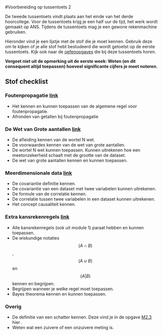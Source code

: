 #Voorbereiding op tussentoets 2

De tweede tussentoets vindt plaats aan het einde van het derde hoorcollege. 
Voor de tussentoets krijg je een half uur de tijd, het werk wordt gemaakt op ANS. Tijdens de tussentoets mag je een gewone rekenmachine gebruiken. 

Hieronder vind je een lijstje met de stof die je moet kennen. Gebruik deze om te kijken of je alle stof hebt bestudeerd die wordt getoetst op de eerste tussentoets. Kijk ook naar de [oefenopgaves](/tussentoets-ii/oefenopgaves) die bij deze tussentoets horen.

**Vergeet niet uit de opmerking uit de eerste week: 
Weten (en dit consequent altijd toepassen) hoeveel significante cijfers je moet noteren.**

## Stof checklist

### Foutenpropagatie [link](/module-2/foutenpropagatie) 

* Het kennen en kunnen toepassen van de algemene regel voor foutenpropagatie.
* Afronden van getallen bij foutenpropagatie


### De Wet van Grote aantallen [link](/module-2/wet-van-grote-aantallen)
* De afleiding kennen van de wortel N wet.
* De voorwaardes kennen van de wet van grote aantallen.
* De wortel N wet kunnen toepassen. Kunnen uitrekenen hoe een meetonzekerheid schaalt met de grootte van de dataset.
* De wet van grote aantallen kennen en kunnen toepassen.


### Meerdimensionale data [link](/module-2/meerdimensionale-data)
* De covariantie definitie kennen.
* De covariantie van een dataset met twee variabelen kunnen uitrekenen.
* De formule van de correlatie kennen.
* De correlatie tussen twee variabelen in een dataset kunnen uitrekenen.
* Het concept causaliteit kennen.

### Extra kansrekenregels [link](/module-2/extra-kansrekenregels)
* Alle kansrekenregels (ook uit module 1) paraat hebben en kunnen toepassen.
* De wiskundige notaties $$(A \cap B)$$, $$(A \cup B)$$ en $$(A
|B)$$ kennen en begrijpen.
* Begrijpen wanneer je welke regel moet toepassen.
* Bayes theorema kennen en kunnen toepassen.

### Overig
* De definitie van een schatter kennen. Deze vind je in de opgave [M2.3](/opdrachten-module-2/halfwaardedikteii) hier </a>.
* Weten wat een zuivere of een onzuivere meting is.




